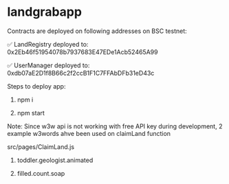 # landgrabapp

Contracts are deployed on following addresses on BSC testnet:

✅ LandRegistry deployed to: 0x2Eb46f51954078b7937683E47EDe1Acb52465A99

✅ UserManager deployed to: 0xdb07aE2D1f8B66c2f2ccB1F1C7FFAbDFb31eD43c

Steps to deploy app:

1. npm i

2. npm start


Note: Since w3w api is not working with free API key during development, 2 example w3words ahve been used on claimLand function

src/pages/ClaimLand.js

1. toddler.geologist.animated 

2. filled.count.soap






